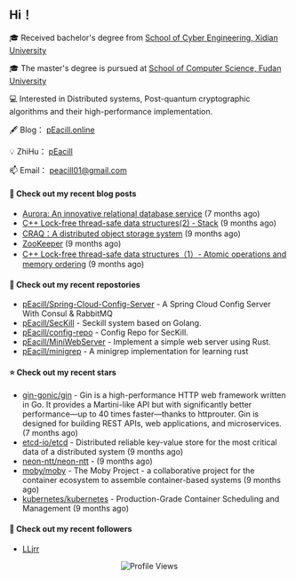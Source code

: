 ## Hi！   

🎓 Received bachelor's degree from [School of Cyber Engineering, Xidian University](https://ce.xidian.edu.cn/)

🎓 The master's degree is pursued at [School of Computer Science, Fudan University](https://cs.fudan.edu.cn/)

💻 Interested in Distributed systems, Post-quantum cryptographic algorithms and their high-performance implementation.

🖋 Blog： [pEacill.online](https://peacill.online/)

💡 ZhiHu： [pEacill](https://www.zhihu.com/people/mimanchi-61-67)

📫 Email： [peacill01@gmail.com](mailto:peacill01@gmail.com)

#### 📜 Check out my recent blog posts

- [Aurora: An innovative relational database service](https://peacill.online/post/24497.html) (7 months ago)
- [C&#43;&#43; Lock-free thread-safe data structures(2) - Stack](https://peacill.online/post/54335.html) (9 months ago)
- [CRAQ：A distributed object storage system](https://peacill.online/post/7899.html) (9 months ago)
- [ZooKeeper](https://peacill.online/post/7340.html) (9 months ago)
- [C&#43;&#43; Lock-free thread-safe data structures（1）- Atomic operations and memory ordering](https://peacill.online/post/303.html) (9 months ago)

#### 🌱 Check out my recent repostories

- [pEacill/Spring-Cloud-Config-Server](https://github.com/pEacill/Spring-Cloud-Config-Server) - A Spring Cloud Config Server With Consul &amp; RabbitMQ
- [pEacill/SecKill](https://github.com/pEacill/SecKill) - Seckill system based on Golang.
- [pEacill/config-repo](https://github.com/pEacill/config-repo) - Config Repo for SecKill.
- [pEacill/MiniWebServer](https://github.com/pEacill/MiniWebServer) - Implement a simple web server using Rust.
- [pEacill/minigrep](https://github.com/pEacill/minigrep) - A minigrep implementation for learning rust

#### ⭐ Check out my recent stars

- [gin-gonic/gin](https://github.com/gin-gonic/gin) - Gin is a high-performance HTTP web framework written in Go. It provides a Martini-like API but with significantly better performance—up to 40 times faster—thanks to httprouter. Gin is designed for building REST APIs, web applications, and microservices. (7 months ago)
- [etcd-io/etcd](https://github.com/etcd-io/etcd) - Distributed reliable key-value store for the most critical data of a distributed system (9 months ago)
- [neon-ntt/neon-ntt](https://github.com/neon-ntt/neon-ntt) -  (9 months ago)
- [moby/moby](https://github.com/moby/moby) - The Moby Project - a collaborative project for the container ecosystem to assemble container-based systems (9 months ago)
- [kubernetes/kubernetes](https://github.com/kubernetes/kubernetes) - Production-Grade Container Scheduling and Management (9 months ago)

#### 👯 Check out my recent followers

- [LLjrr](https://github.com/LLjrr)



<p align="center">
  <img src="https://komarev.com/ghpvc/?username=pEacill&color=blue" alt="Profile Views" />
</p>

